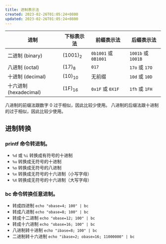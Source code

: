 ```yaml
---
title: 进制表示法
created: 2023-02-26T01:05:24+0800
updated: 2023-02-26T01:05:24+0800
---
```



| 进制                   | 下标表示法   | 前缀表示法           | 后缀表示法         |
|------------------------|--------------|----------------------|--------------------|
| 二进制 (binary)        | (1001)<sub>2 | `0b1001` 或 `0B1001` | `1001b` 或 `1001B` |
| 八进制 (octal)         | (17)<sub>8   | `017`                | `17o` 或 `17O`     |
| 十进制 (decimal)       | (10)<sub>10  | 无前缀               | `10d` 或 `10D`     |
| 十六进制 (hexadecimal) | (1F)<sub>16  | `0x1F` 或 `0X1F`     | `1fh` 或 `1FH`     |

八进制的前缀法跟数字 0 过于相似，因此比较少使用。
八进制的后缀法跟十进制的过于相似，因此比较少使用。

## 进制转换

### printf 命令转进制。

- `%d` 或 `%i` 转换成有符号的十进制
- `%u` 转换成无符号的十进制
- `%o` 转换成无符号的八进制
- `%x` 转换成无符号的十六进制（小写字母）
- `%X` 转换成无符号的十六进制（大写字母）

### bc 命令转换任意进制。

- 转成四进制 `echo "obase=4; 100" | bc`
- 转成八进制 `echo "obase=8; 100" | bc`
- 转成十二进制 `echo "obase=12; 100" | bc`
- 转成十六进制 `echo "obase=16; 100" | bc`
- 八进制转十进制 `echo "ibase=8; 100" | bc`
- 二进制转十六进制 `echo "ibase=2; obase=16; 11000000" | bc`

